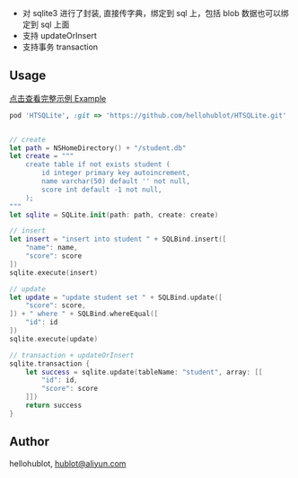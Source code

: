 - 对 sqlite3 进行了封装, 直接传字典，绑定到 sql 上，包括 blob 数据也可以绑定到 sql 上面
- 支持 updateOrInsert
- 支持事务 transaction

## Usage

[点击查看完整示例 Example](./Example/HTSQLiteExample/HTDataManager.swift)

```ruby
pod 'HTSQLite', :git => 'https://github.com/hellohublot/HTSQLite.git'
```
```swift

// create
let path = NSHomeDirectory() + "/student.db"
let create = """
    create table if not exists student (
        id integer primary key autoincrement,
        name varchar(50) default '' not null,
        score int default -1 not null,
    );
"""
let sqlite = SQLite.init(path: path, create: create)

// insert
let insert = "insert into student " + SQLBind.insert([
    "name": name,
    "score": score
])
sqlite.execute(insert)

// update
let update = "update student set " + SQLBind.update([
    "score": score,
]) + " where " + SQLBind.whereEqual([
    "id": id
])
sqlite.execute(update)

// transaction + updateOrInsert
sqlite.transaction {
    let success = sqlite.update(tableName: "student", array: [[
        "id": id,
        "score": score
    ]])
    return success
}


```

## Author

hellohublot, hublot@aliyun.com
